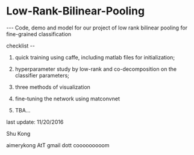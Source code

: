 # Low-Rank-Bilinear-Pooling
--- Code, demo and model for our project of low rank bilinear pooling for fine-grained classification

checklist -- 

1. quick training using caffe, including matlab files for initialization;

2. hyperparameter study by low-rank and co-decomposition on the classifier parameters;

3. three methods of visualization

4. fine-tuning the network using matconvnet

5. TBA...


last update: 11/20/2016

Shu Kong

aimerykong AtT gmail dott cooooooooom
